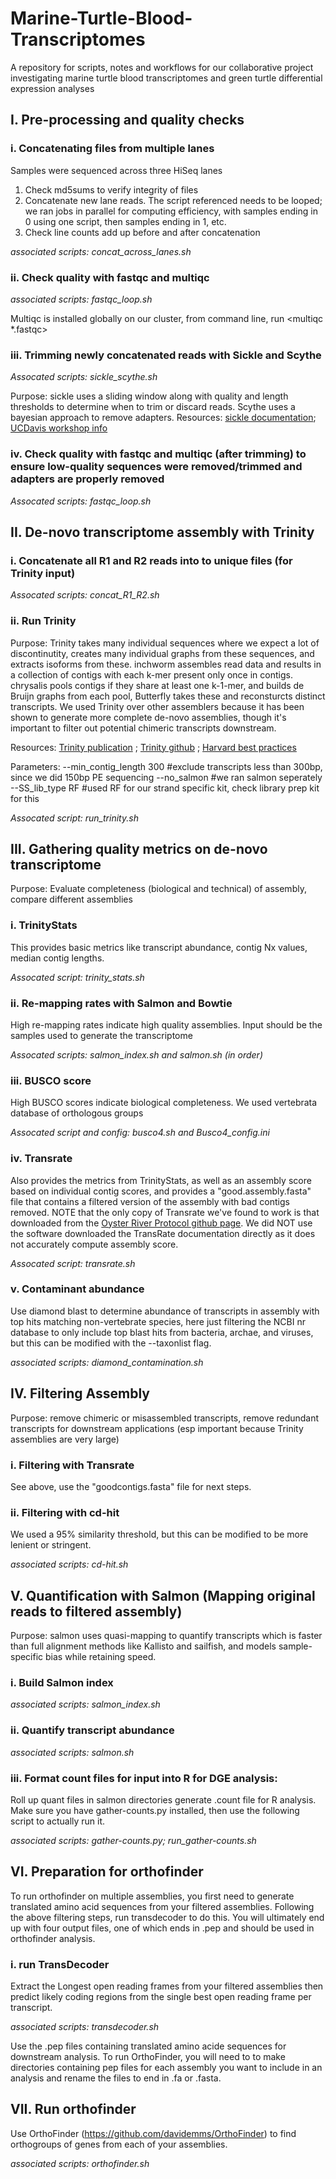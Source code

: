 # Marine-Turtle-Blood-Transcriptomes
A repository for scripts, notes and workflows for our collaborative project investigating marine turtle blood transcriptomes and green turtle differential expression analyses

## I. Pre-processing and quality checks
### i. Concatenating files from multiple lanes
Samples were sequenced across three HiSeq lanes

1. Check md5sums to verify integrity of files
2. Concatenate new lane reads. The script referenced needs to be looped; we ran jobs in parallel for computing efficiency, with samples ending in 0 using one script, then samples ending in 1, etc.
3. Check line counts add up before and after concatenation

*associated scripts: concat_across_lanes.sh*

### ii. Check quality with fastqc and multiqc
*associated scripts: fastqc_loop.sh*

Multiqc is installed globally on our cluster, from command line, run <multiqc *.fastqc>


### iii. Trimming newly concatenated reads with Sickle and Scythe
*Assocated scripts: sickle_scythe.sh*

Purpose: sickle uses a sliding window along with quality and length thresholds to determine when to trim or discard reads. Scythe uses a bayesian approach to remove adapters.
Resources:  [sickle documentation](https://github.com/najoshi/sickle); [UCDavis workshop info](https://bioinformatics.ucdavis.edu/research-computing/software/)

### iv. Check quality with fastqc and multiqc (after trimming) to ensure low-quality sequences were removed/trimmed and adapters are properly removed
*Assocated scripts: fastqc_loop.sh*

## II. De-novo transcriptome assembly with Trinity
### i. Concatenate all R1 and R2 reads into to unique files (for Trinity input)
*Assocated scripts: concat_R1_R2.sh*

### ii. Run Trinity
Purpose: Trinity takes many individual sequences where we expect a lot of discontinutity, creates many individual graphs from these sequences, and extracts isoforms from these. inchworm assembles read data and results in a collection of contigs with each k-mer present only once in contigs. chrysalis pools contigs if they share at least one k-1-mer, and builds de Bruijn graphs from each pool, Butterfly takes these and reconsturcts distinct transcripts. We used Trinity over other assemblers because it has been shown to generate more complete de-novo assemblies, though it's important to filter out potential chimeric transcripts downstream.

Resources: [Trinity publication](https://www.ncbi.nlm.nih.gov/pmc/articles/PMC3571712/) ; [Trinity github](https://github.com/trinityrnaseq/trinityrnaseq) ; [Harvard best practices](https://informatics.fas.harvard.edu/best-practices-for-de-novo-transcriptome-assembly-with-trinity.html)

Parameters: --min_contig_length 300 #exclude transcripts less than 300bp, since we did 150bp PE sequencing
--no_salmon #we ran salmon seperately
--SS_lib_type RF #used RF for our strand specific kit, check library prep kit for this

*Assocated script: run_trinity.sh*

## III. Gathering quality metrics on de-novo transcriptome
Purpose: Evaluate completeness (biological and technical) of assembly, compare different assemblies
### i. TrinityStats
This provides basic metrics like transcript abundance, contig Nx values, median contig lengths.

*Assocated script: trinity_stats.sh*

### ii. Re-mapping rates with Salmon and Bowtie
High re-mapping rates indicate high quality assemblies. Input should be the samples used to generate the transcriptome

*Assocated scripts: salmon_index.sh and salmon.sh (in order)*


### iii. BUSCO score
High BUSCO scores indicate biological completeness. We used vertebrata database of orthologous groups

*Assocated script and config: busco4.sh and Busco4_config.ini*

### iv. Transrate
Also provides the metrics from TrinityStats, as well as an assembly score based on individual contig scores, and provides a "good.assembly.fasta" file that contains a filtered version of the assembly with bad contigs removed. NOTE that the only copy of Transrate we've found to work is that downloaded from the [Oyster River Protocol github page](https://github.com/macmanes-lab/Oyster_River_Protocol/tree/master/software). We did NOT use the software downloaded the TransRate documentation directly as it does not accurately compute assembly score.

*Assocated script: transrate.sh*

### v. Contaminant abundance
Use diamond blast to determine abundance of transcripts in assembly with top hits matching non-vertebrate species, here just filtering the NCBI nr database to only include top blast hits from bacteria, archae, and viruses, but this can be modified with the --taxonlist flag.

*associated scripts: diamond_contamination.sh*

## IV. Filtering Assembly
Purpose: remove chimeric or misassembled transcripts, remove redundant transcripts for downstream applications (esp important because Trinity assemblies are very large)
### i. Filtering with Transrate
See above, use the "goodcontigs.fasta" file for next steps.
### ii. Filtering with cd-hit
We used a 95% similarity threshold, but this can be modified to be more lenient or stringent.

*associated scripts: cd-hit.sh*

## V. Quantification with Salmon (Mapping original reads to filtered assembly)
Purpose: salmon uses quasi-mapping to quantify transcripts which is faster than full alignment methods like Kallisto and sailfish, and models sample-specific bias while retaining speed.
### i. Build Salmon index
*associated scripts: salmon_index.sh*

### ii. Quantify transcript abundance
*associated scripts: salmon.sh*

### iii. Format count files for input into R for DGE analysis:
Roll up quant files in salmon directories generate .count file for R analysis. Make sure you have gather-counts.py installed, then use the following script to actually run it.

*associated scripts: gather-counts.py; run_gather-counts.sh*

## VI. Preparation for orthofinder
To run orthofinder on multiple assemblies, you first need to generate translated amino acid sequences from your filtered assemblies. Following the above filtering steps, run transdecoder to do this. You will ultimately end up with four output files, one of which ends in .pep and should be used in orthofinder analysis.

### i. run TransDecoder 
Extract the Longest open reading frames from your filtered assemblies then predict likely coding regions from the single best open reading frame per transcript.

*associated scripts: transdecoder.sh*

Use the .pep files containing translated amino acide sequences for downstream analysis. To run OrthoFinder, you will need to to make directories containing pep files for each assembly you want to include in an analysis and rename the files to end in .fa or .fasta.

## VII. Run orthofinder
Use OrthoFinder (https://github.com/davidemms/OrthoFinder) to find orthogroups of genes from each of your assemblies.


*associated scripts: orthofinder.sh*
